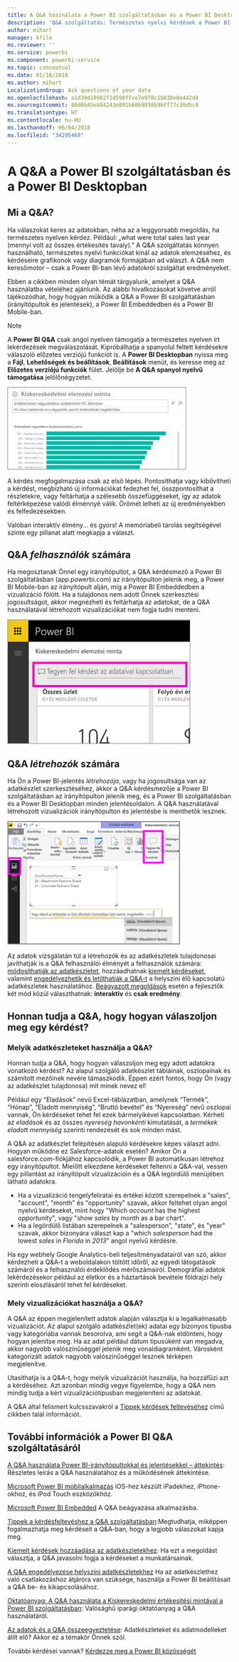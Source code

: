 ```yaml
---
title: A Q&A használata a Power BI szolgáltatásban és a Power BI Desktopban – áttekintés
description: 'Q&A szolgáltatás: Természetes nyelvi kérdések a Power BI-ban – Dokumentáció'
author: mihart
manager: kfile
ms.reviewer: ''
ms.service: powerbi
ms.component: powerbi-service
ms.topic: conceptual
ms.date: 01/18/2018
ms.author: mihart
LocalizationGroup: Ask questions of your data
ms.openlocfilehash: a1d39d10982f1d598ffce7e978c1b030e0a442d4
ms.sourcegitcommit: 80d6b45eb84243e801b60b9038b9bff77c30d5c8
ms.translationtype: HT
ms.contentlocale: hu-HU
ms.lasthandoff: 06/04/2018
ms.locfileid: "34295468"
---
```

# <a name="qa-in-power-bi-service-and-power-bi-desktop"></a>A Q&A a Power BI szolgáltatásban és a Power BI Desktopban
## <a name="what-is-qa"></a>Mi a Q&A?
Ha válaszokat keres az adatokban, néha az a leggyorsabb megoldás, ha természetes nyelven kérdez. Például: „what were total sales last year (mennyi volt az összes értékesítés tavaly).”  A Q&A szolgáltatás könnyen használható, természetes nyelvi funkciókat kínál az adatok elemzéséhez, és kérdéseire grafikonok vagy diagramok formájában ad választ. A Q&A nem keresőmotor – csak a Power BI-ban lévő adatokról szolgáltat eredményeket.

Ebben a cikkben minden olyan témát tárgyalunk, amelyet a Q&A használatba vételéhez ajánlunk. Az alábbi hivatkozásokat követve arról tájékozódhat, hogy hogyan működik a Q&A a Power BI szolgáltatásban (irányítópultok és jelentések), a Power BI Embeddedben és a Power BI Mobile-ban.  

> [!NOTE]
> A **Power BI Q&A** csak angol nyelven támogatja a természetes nyelven írt lekérdezések megválaszolását. Kipróbálhatja a spanyolul feltett kérdésekre válaszoló előzetes verziójú funkciót is. A **Power BI Desktopban** nyissa meg a **Fájl**, **Lehetőségek és beállítások**, **Beállítások** menüt, és keresse meg az **Előzetes verziójú funkciók** fület. Jelölje be **A Q&A spanyol nyelvű támogatása** jelölőnégyzetet.  
>
>

![](media/power-bi-q-and-a/pbi_qa_boxsalessqft.png)

A kérdés megfogalmazása csak az első lépés.  Pontosíthatja vagy kibővítheti a kérdést, megbízható új információkat fedezhet fel, összpontosíthat a részletekre, vagy feltárhatja a szélesebb összefüggéseket, így az adatok feltérképezése valódi élménnyé válik. Örömét lelheti az új eredményekben és felfedezésekben.

Valóban interaktív élmény... és gyors! A memóriabeli tárolás segítségével szinte egy pillanat alatt megkapja a választ.

##  <a name="qa-for-consumers"></a>Q&A *felhasználók* számára
Ha megosztanak Önnel egy irányítópultot, a Q&A kérdésmező a Power BI szolgáltatásban (app.powerbi.com) az irányítópulton jelenik meg, a Power BI Mobile-ban az irányítópult alján, míg a Power BI Embeddedben a vizualizáció fölött. Ha a tulajdonos nem adott Önnek szerkesztési jogosultságot, akkor megnézheti és feltárhatja az adatokat, de a Q&A használatával létrehozott vizualizációkat nem fogja tudni menteni.

![](media/power-bi-q-and-a/powerbi-qna.png)

## <a name="qa-for-creators"></a>Q&A *létrehozók* számára
Ha Ön a Power BI-jelentés *létrehozója*, vagy ha jogosultsága van az adatkészlet szerkesztéséhez, akkor a Q&A kérdésmezője a Power BI szolgáltatásban az irányítópulton jelenik meg, és a Power BI szolgáltatásban és a Power BI Desktopban minden jelentésoldalon. A Q&A használatával létrehozott vizualizációk irányítópulton és jelentésbe is menthetők lesznek.

![](media/power-bi-q-and-a/power-bi-desktop.png)

Az adatok vizsgálatán túl a létrehozók és az adatkészletek tulajdonosai javíthatják is a Q&A felhasználói élményét a felhasználók számára: [módosíthatják az adatkészletet](service-prepare-data-for-q-and-a.md), hozzáadhatnak [kiemelt kérdéseket](service-q-and-a-create-featured-questions.md), valamint [engedélyezhetik és letilthatják a Q&A-t](service-q-and-a-direct-query.md) a helyszíni élő kapcsolatú adatkészletek használatához. [Beágyazott megoldások](developer/qanda.md) esetén a fejlesztők két mód közül választhatnak: **interaktív** és **csak eredmény**.

## <a name="how-does-qa-know-how-to-answer-questions"></a>Honnan tudja a Q&A, hogy hogyan válaszoljon meg egy kérdést?
### <a name="which-datasets-does-qa-use"></a>Melyik adatkészleteket használja a Q&A?
Honnan tudja a Q&A, hogy hogyan válaszoljon meg egy adott adatokra vonatkozó kérdést? Az alapul szolgáló adatkészlet tábláinak, oszlopainak és számított mezőinek nevére támaszkodik. Éppen ezért fontos, hogy Ön (vagy az adatkészlet tulajdonosa) mit minek nevez el!

Például egy “Eladások” nevű Excel-táblázatban, amelynek “Termék”, “Hónap”, “Eladott mennyiség”, “Bruttó bevétel” és “Nyereség” nevű oszlopai vannak, Ön kérdéseket tehet fel ezek bármelyikével kapcsolatban.  Kérheti az *eladások* és az összes *nyereség* *havonkénti* kimutatását, a *termékek* *eladott mennyiség* szerinti rendezését és sok minden mást.

A Q&A az adatkészlet felépítésén alapuló kérdésekre képes választ adni. Hogyan működne ez Salesforce-adatok esetén? Amikor Ön a salesforce.com-fiókjához kapcsolódik, a Power BI automatikusan létrehoz egy irányítópultot.  Mielőtt elkezdene kérdéseket feltenni a Q&A-val, vessen egy pillantást az irányítópult vizualizációin és a Q&A legördülő menüjében látható adatokra.

* Ha a vizualizáció tengelyfeliratai és értékei között szerepelnek a "sales", "account", "month" és "opportunity" szavak, akkor feltehet olyan angol nyelvű kérdéseket, mint hogy "Which *account* has the highest *opportunity*", vagy "show *sales* by month as a bar chart".
* Ha a legördülő listában szerepelnek a "salesperson", "state", és "year" szavak, akkor bizonyára választ kap a "which *salesperson* had the lowest *sales* in *Florida* in *2013*" angol nyelvű kérdésre.

Ha egy webhely Google Analytics-beli teljesítményadatairól van szó, akkor kérdezheti a Q&A-t a weboldalakon töltött időről, az egyedi látogatások számáról és a felhasználói érdeklődés mérőszámairól. Demográfiai adatok lekérdezésekor például az életkor és a háztartások bevétele földrajzi hely szerinti eloszlásáról tehet fel kérdéseket.

### <a name="which-visualization-does-qa-use"></a>Mely vizualizációkat használja a Q&A?
A Q&A az éppen megjelenített adatok alapján választja ki a legalkalmasabb vizualizációt. Az alapul szolgáló adatkészlet(ek) adatai egy bizonyos típusba vagy kategóriába vannak besorolva, ami segít a Q&A-nak eldönteni, hogy hogyan jelenítse meg. Ha az adat például dátum típusúként van megadva, akkor nagyobb valószínűséggel jelenik meg vonaldiagramként. Városként kategorizált adatok nagyobb valószínűséggel lesznek térképen megjelenítve.

Utasíthatja is a Q&A-t, hogy melyik vizualizációt használja, ha hozzáfűzi azt a kérdéséhez. Azt azonban mindig vegye figyelembe, hogy a Q&A nem mindig tudja a kért vizualizációtípusban megjeleníteni az adatokat.

A Q&A által felismert kulcsszavakról a [Tippek kérdések feltevéséhez](service-q-and-a-tips.md) című cikkben talál információt.


## <a name="for-more-details-about-power-bi-qa"></a>További információk a Power BI Q&A szolgáltatásáról
[A Q&A használata Power BI-irányítópultokkal és jelentésekkel – áttekintés](power-bi-tutorial-q-and-a.md): Részletes leírás a Q&A használatához és a működésének áttekintése.

[Microsoft Power BI mobilalkalmazás](mobile-apps-ios-qna.md) iOS-hez készült iPadekhez, iPhone-okhoz, és iPod Touch eszközökhöz.

[Microsoft Power BI Embedded](developer/qanda.md) A Q&A beágyazása alkalmazásba.

[Tippek a kérdésfeltevéshez a Q&A szolgáltatásban](service-q-and-a-tips.md):Megtudhatja, miképpen fogalmazhatja meg kérdéseit a Q&A-ban, hogy a legjobb válaszokat kapja meg.

[Kiemelt kérdések hozzáadása az adatkészletekhez](service-q-and-a-create-featured-questions.md): Ha ezt a megoldást választja, a Q&A javasolni fogja a kérdéseket a munkatársainak.

[A Q&A engedélyezése helyszíni adatkészletekhez](service-q-and-a-direct-query.md) Ha az adatkészlethez való csatlakozáshoz átjáróra van szüksége, használja a Power BI beállításait a Q&A be- és kikapcsolásához.

[Oktatóanyag: A Q&A használata a Kiskereskedelmi értékesítési mintával a Power BI szolgáltatásban](power-bi-visualization-introduction-to-q-and-a.md): Valósághű iparági oktatóanyag a Q&A használatáról.

[Az adatok és a Q&A összeegyeztetése](service-prepare-data-for-q-and-a.md): Adatkészleteket és adatmodelleket állít elő?  Akkor ez a témakör Önnek szól.

További kérdései vannak? [Kérdezze meg a Power BI közösségét](http://community.powerbi.com/)

